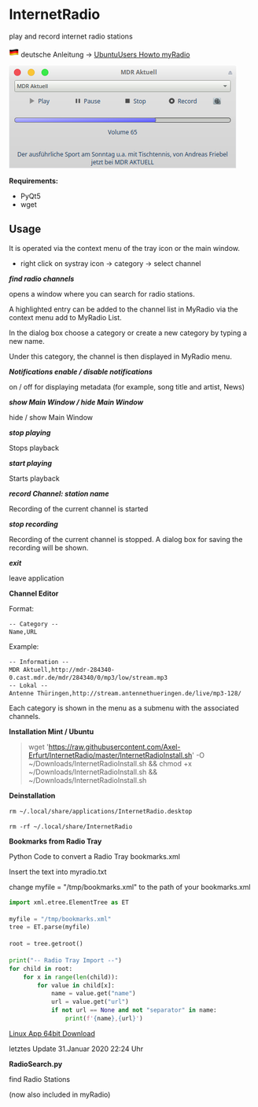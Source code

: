 # InternetRadio
play and record internet radio stations

![flag](https://github.com/Axel-Erfurt/InternetRadio/blob/master/de_flag.png)
deutsche Anleitung -> [UbuntuUsers Howto myRadio](https://wiki.ubuntuusers.de/Baustelle/Howto/myRadio/)

![alt text](https://github.com/Axel-Erfurt/InternetRadio/blob/master/radio2.png)

__Requirements:__
- PyQt5
- wget

## Usage ##
It is operated via the context menu of the tray icon or the main window.

- right click on systray icon -> category -> select channel

***find radio channels***

opens a window where you can search for radio stations.

A highlighted entry can be added to the channel list in MyRadio via the context menu add to MyRadio List.

In the dialog box  choose a category or create a new category by typing a new name.

Under this category, the channel is then displayed in MyRadio menu.

***Notifications enable / disable notifications***

on / off for displaying metadata (for example, song title and artist, News)

***show Main Window / hide Main Window***

hide  / show Main Window

***stop playing***

Stops playback

***start playing***

Starts playback

***record Channel: station name***

Recording of the current channel is started

***stop recording***

Recording of the current channel is stopped. A dialog box for saving the recording will be shown.

***exit***

leave application

__Channel Editor__

Format:
```
-- Category --
Name,URL
```

Example:
```
-- Information --
MDR Aktuell,http://mdr-284340-0.cast.mdr.de/mdr/284340/0/mp3/low/stream.mp3
-- Lokal --
Antenne Thüringen,http://stream.antennethueringen.de/live/mp3-128/
```
Each category is shown in the menu as a submenu with the associated channels.

__Installation Mint / Ubuntu__

> wget 'https://raw.githubusercontent.com/Axel-Erfurt/InternetRadio/master/InternetRadioInstall.sh' -O ~/Downloads/InternetRadioInstall.sh && chmod +x ~/Downloads/InternetRadioInstall.sh && ~/Downloads/InternetRadioInstall.sh

__Deinstallation__

`rm ~/.local/share/applications/InternetRadio.desktop`

`rm -rf ~/.local/share/InternetRadio`

__Bookmarks from Radio Tray__

Python Code to convert a Radio Tray bookmarks.xml 

Insert the text into myradio.txt

change myfile = "/tmp/bookmarks.xml" to the path of your bookmarks.xml

```python
import xml.etree.ElementTree as ET

myfile = "/tmp/bookmarks.xml"
tree = ET.parse(myfile)

root = tree.getroot()

print("-- Radio Tray Import --")
for child in root:
    for x in range(len(child)):
        for value in child[x]:
            name = value.get("name")
            url = value.get("url")
            if not url == None and not "separator" in name:
                print(f'{name},{url}')
```

[Linux App 64bit Download](https://www.dropbox.com/s/zcw2lmrkqmpcto0/myRadio64.tar.gz?dl=1)

letztes Update 31.Januar 2020 22:24 Uhr

__RadioSearch.py__

find Radio Stations

(now also included in myRadio)
